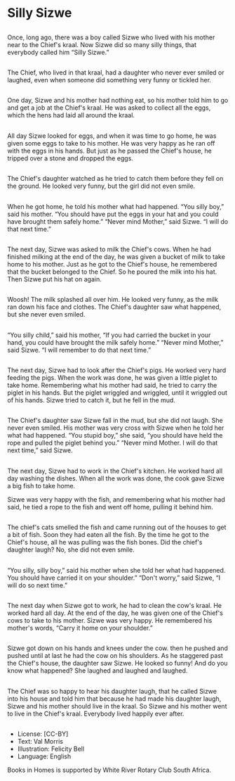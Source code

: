 # Silly Sizwe

##
Once, long ago, there was a boy
called
Sizwe who lived with his mother
near to the Chief's kraal.
Now Sizwe did so many silly
things, that everybody called
him “Silly Sizwe.”

##
The Chief, who lived in that
kraal, had a daughter who
never ever smiled or laughed,
even when someone did
something very funny or tickled
her.

##
One day, Sizwe and his mother
had nothing eat, so his mother
told him to go and get a job at
the Chief's kraal. He was asked
to collect all the eggs, which
the hens had laid all around the
kraal.

##
All day Sizwe looked for eggs, and when it was time to go home, he was given
some eggs to take to his mother. He was very happy as he ran off with the eggs
in his hands. But just as he passed the Chief's house, he tripped over a stone and
dropped the eggs.

##
The Chief's daughter watched as he tried to catch them
before they fell on the ground. He looked very funny, but
the girl did not even smile.

##
When he got home, he told his
mother what had happened.
“You silly boy,” said his mother.
“You should have put the eggs
in your hat and you could have
brought them safely home.”
“Never mind Mother,” said
Sizwe.
“I will do that next time.”

##
The next day, Sizwe was asked
to milk the
Chief's cows.
When he had finished milking at
the end of the day, he was
given a bucket of milk to take
home to his mother.
Just as he got to the Chief's
house, he remembered that the
bucket belonged to the Chief.
So he poured the milk into his
hat. Then Sizwe put his hat on
again.

##
Woosh! The milk splashed all
over him.
He looked very funny, as the
milk ran down his face and
clothes.
The Chief's daughter saw what
happened, but she never even
smiled.

##
“You silly child,” said his
mother, “If you had carried the
bucket in your hand, you could
have brought the milk safely
home.”
“Never mind Mother,” said
Sizwe. “I will remember to do
that next time.”

##
The next day, Sizwe had to look
after the Chief's pigs. He
worked very hard feeding the
pigs. When the work was done,
he was given a little piglet to
take home.
Remembering what his mother
had said, he tried to carry the
piglet in his hands. But the
piglet wriggled and wriggled,
until it wriggled out of his
hands.
Sizwe tried to catch it, but he
fell in the mud.

##
The Chief's daughter saw Sizwe
fall in the mud, but she did not
laugh. She never even smiled.
His mother was very cross with
Sizwe when he told her what
had happened.
“You stupid boy,” she said, “you
should have held the rope and
pulled the piglet behind you.”
“Never mind Mother. I will do
that next time,” said Sizwe.

##
The next day, Sizwe had to work in the Chief's kitchen. He
worked hard all day washing the dishes. When all the work
was done, the cook gave Sizwe a big fish to take home.

Sizwe was very happy with the fish, and remembering what his mother had said,
he tied a rope to the fish and went off home, pulling it behind him.

##
The chief's cats smelled the fish
and came running out of the
houses to get a bit of fish. Soon
they had eaten all the fish.
By the time he got to the
Chief's house, all he was pulling
was the fish bones.
Did the chief's daughter laugh?
No, she did not even smile.

##
“You silly, silly boy,” said his
mother when she told her what
had happened. You should have
carried it on your shoulder.”
“Don't worry,” said Sizwe, “I will
do so next time.”

##
The next day when Sizwe got to
work, he had to clean the cow's
kraal. He worked hard all day. At
the end of the day, he was
given one of the Chief's cows to
take to his mother.
Sizwe was very happy. He
remembered his mother's
words, “Carry it home on your
shoulder.”

##
Sizwe got down on his hands
and knees under the cow. then
he pushed and pushed until at
last he had the cow on his
shoulders.
As he staggered past the
Chief's house, the daughter saw
Sizwe. He looked so funny!
And do you know what
happened?
She laughed and laughed and
laughed.

##
The Chief was so happy to hear
his daughter laugh, that he
called Sizwe into his house and
told him that because he had
made his daughter laugh, Sizwe
and his mother should live in
the kraal.
So Sizwe and his mother went
to live in the Chief's kraal.
Everybody lived happily ever
after.

##
* License: [CC-BY]
* Text: Val Morris
* Illustration: Felicity Bell
* Language: English

Books in Homes is supported by White River Rotary Club South Africa.
